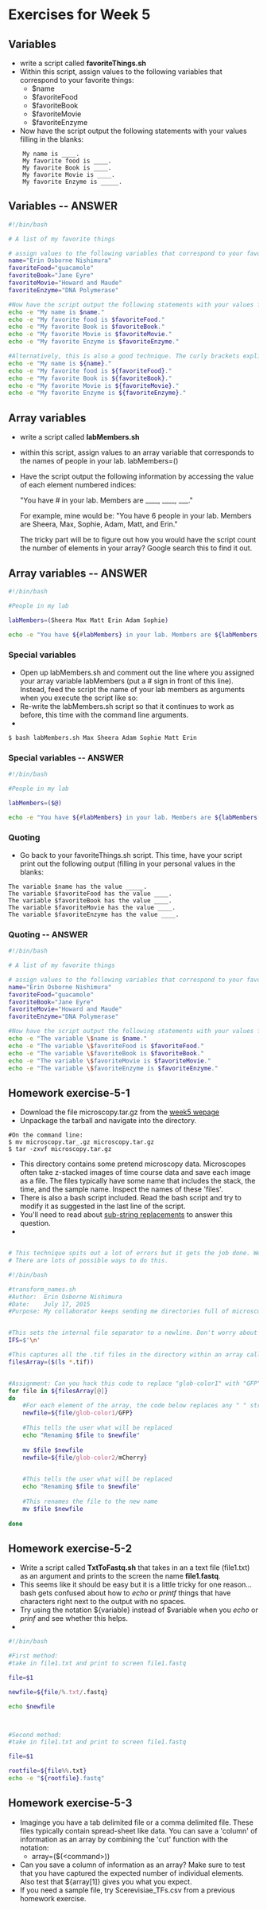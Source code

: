# Exercises for Week 5


## Variables

+ write a script called **favoriteThings.sh**
+ Within this script, assign values to the following variables that correspond to your favorite things:
    + $name
    + $favoriteFood
    + $favoriteBook
    + $favoriteMovie
    + $favoriteEnzyme
+ Now have the script output the following statements with your values filling in the blanks:


```
    My name is ____.
    My favorite food is ____.
    My favorite Book is ____.
    My favorite Movie is ____.
    My favorite Enzyme is _____.
```


## Variables -- ANSWER

```bash
#!/bin/bash

# A list of my favorite things

# assign values to the following variables that correspond to your favorite things
name="Erin Osborne Nishimura"
favoriteFood="guacamole"
favoriteBook="Jane Eyre"
favoriteMovie="Howard and Maude"
favoriteEnzyme="DNA Polymerase"

#Now have the script output the following statements with your values filling in the blanks:
echo -e "My name is $name."
echo -e "My favorite food is $favoriteFood."
echo -e "My favorite Book is $favoriteBook."
echo -e "My favorite Movie is $favoriteMovie."
echo -e "My favorite Enzyme is $favoriteEnzyme."

#Alternatively, this is also a good technique. The curly brackets explicitly put your variable names in parentheses and avoid confusion with any of the surrounding text.
echo -e "My name is ${name}."
echo -e "My favorite food is ${favoriteFood}."
echo -e "My favorite Book is ${favoriteBook}."
echo -e "My favorite Movie is ${favoriteMovie}."
echo -e "My favorite Enzyme is ${favoriteEnzyme}."
```

## Array variables
+ write a script called **labMembers.sh**
+ within this script, assign values to an array variable that corresponds to the names of people in your lab. 
  labMembers=()
+ Have the script output the following information by accessing the value of each element numbered indices:

  "You have # in your lab. Members are ____, ____, ___."
  
  For example, mine would be: "You have 6 people in your lab. Members are Sheera, Max, Sophie, Adam, Matt, and Erin."
  
  The tricky part will be to figure out how you would have the script count the number of elements in your array? Google search this to find it out.
  
## Array variables -- ANSWER

```bash
#!/bin/bash

#People in my lab

labMembers=(Sheera Max Matt Erin Adam Sophie)

echo -e "You have ${#labMembers} in your lab. Members are ${labMembers[@]}."
```

### Special variables

+ Open up labMembers.sh and comment out the line where you assigned your array variable labMembers (put a # sign in front of this line). Instead, feed the script the name of your lab members as arguments when you execute the script like so:
+ Re-write the labMembers.sh script so that it continues to work as before, this time with the command line arguments.
+ 
```
$ bash labMembers.sh Max Sheera Adam Sophie Matt Erin
```

### Special variables -- ANSWER

```bash
#!/bin/bash

#People in my lab

labMembers=($@)

echo -e "You have ${#labMembers} in your lab. Members are ${labMembers[@]}."
```



### Quoting

+ Go back to your favoriteThings.sh script. This time, have your script print out the following output (filling in your personal values in the blanks:

```
The variable $name has the value _____.
The variable $favoriteFood has the value ____.
The variable $favoriteBook has the value ____.
The variable $favoriteMovie has the value ____.
The variable $favoriteEnzyme has the value ____.
```

### Quoting -- ANSWER

```bash
#!/bin/bash

# A list of my favorite things

# assign values to the following variables that correspond to your favorite things
name="Erin Osborne Nishimura"
favoriteFood="guacamole"
favoriteBook="Jane Eyre"
favoriteMovie="Howard and Maude"
favoriteEnzyme="DNA Polymerase"

#Now have the script output the following statements with your values filling in the blanks:
echo -e "The variable \$name is $name."
echo -e "The variable \$favoriteFood is $favoriteFood."
echo -e "The variable \$favoriteBook is $favoriteBook."
echo -e "The variable \$favoriteMovie is $favoriteMovie."
echo -e "The variable \$favoriteEnzyme is $favoriteEnzyme."
```

## Homework exercise-5-1

+ Download the file microscopy.tar.gz from the [week5 wepage](http://onish.web.unc.edu/week5)
+ Unpackage the tarball and navigate into the directory.

```
#On the command line:
$ mv microscopy.tar_.gz microscopy.tar.gz
$ tar -zxvf microscopy.tar.gz 
```

+ This directory contains some pretend microscopy data. Microscopes often take z-stacked images of time course data and save each image as a file. The files typically have some name that includes the stack, the time, and the sample name. Inspect the names of these 'files'.
+ There is also a bash script included. Read the bash script and try to modify it as suggested in the last line of the script.
+ You'll need to read about [sub-string replacements](https://github.com/erinosb/bash_notes/blob/master/01_intro_bash_variables.md#substring-replacement) to answer this question.
+ 
```bash 

# This technique spits out a lot of errors but it gets the job done. We'll learn more elegant solutions next week.
# There are lots of possible ways to do this.

#!/bin/bash

#transform_names.sh
#Author:  Erin Osborne Nishimura
#Date:    July 17, 2015
#Purpose: My collaborator keeps sending me directories full of microscopy data with spaces in them! How infuriating. I want to write a script that will remove spaces from filenames and replace those spaces with underscores. This code will capture all .tif files in the working directory, search them for spaces, and replace those spaces with underscores.


#This sets the internal file separator to a newline. Don't worry about understanding this part at this point.
IFS=$'\n'

#This captures all the .tif files in the directory within an array called filesArray
filesArray=($(ls *.tif))


#Assignment: Can you hack this code to replace "glob-color1" with "GFP" and "glob-color2" with "mCherry"?
for file in ${filesArray[@]}
do
    #For each element of the array, the code below replaces any " " strings with "_"
    newfile=${file/glob-color1/GFP}
    
    #This tells the user what will be replaced
    echo "Renaming $file to $newfile"
    
    mv $file $newfile
    newfile=${file/glob-color2/mCherry}
    

    #This tells the user what will be replaced
    echo "Renaming $file to $newfile"
    
    #This renames the file to the new name
    mv $file $newfile
    
done
```

## Homework exercise-5-2
+ Write a script called **TxtToFastq.sh** that takes in an a text file (file1.txt) as an argument and prints to the screen the name **file1.fastq**.
+ This seems like it should be easy but it is a little tricky for one reason... bash gets confused about how to *echo* or *printf* things that have characters right next to the output with no spaces.
+ Try using the notation ${variable} instead of $variable when you *echo* or *prinf* and see whether this helps.
+ 
```bash
#!/bin/bash

#First method:
#take in file1.txt and print to screen file1.fastq

file=$1

newfile=${file/%.txt/.fastq}

echo $newfile



#Second method:
#take in file1.txt and print to screen file1.fastq

file=$1

rootfile=${file%%.txt}
echo -e "${rootfile}.fastq"
```

## Homework exercise-5-3
+ Imaginge you have a tab delimited file or a comma delimited file. These files typically contain spread-sheet like data. You can save a 'column' of information as an array by combining the 'cut' function with the notation:
    + array=($(\<command\>))
+ Can you save a column of information as an array? Make sure to test that you have captured the expected number of individual elements. Also test that ${array[1]} gives you what you expect. 
+ If you need a sample file, try Scerevisiae_TFs.csv from a previous homework exercise.



  



